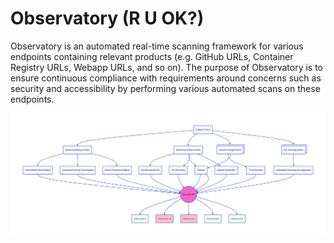 # Observatory (R U OK?)

Observatory is an automated real-time scanning framework for various endpoints containing relevant products (e.g. GitHub URLs, Container Registry URLs, Webapp URLs, and so on). The purpose of Observatory is to ensure continuous compliance with requirements around concerns such as security and accessibility by performing various automated scans on these endpoints.

![RUOK Concept Overview](diagrams/scanners.svg)